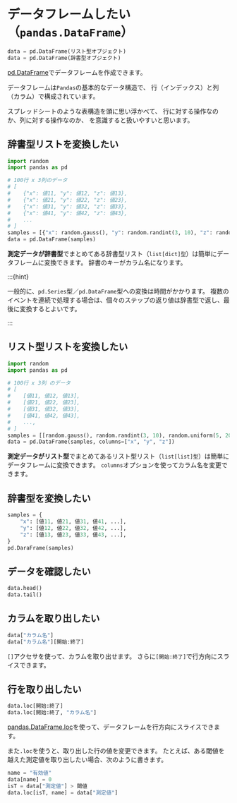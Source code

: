 # データフレームしたい（``pandas.DataFrame``）

```python
data = pd.DataFrame(リスト型オブジェクト)
data = pd.DataFrame(辞書型オブジェクト)
```

[pd.DataFrame](https://pandas.pydata.org/pandas-docs/stable/reference/api/pandas.DataFrame.html)でデータフレームを作成できます。

データフレームは``Pandas``の基本的なデータ構造で、
行（インデックス）と列（カラム）で構成されています。

スプレッドシートのような表構造を頭に思い浮かべて、
行に対する操作なのか、列に対する操作なのか、
を意識すると扱いやすいと思います。

## 辞書型リストを変換したい

```python
import random
import pandas as pd

# 100行 x 3列のデータ
# [
#    {"x": 値11, "y": 値12, "z": 値13},
#    {"x": 値21, "y": 値22, "z": 値23},
#    {"x": 値31, "y": 値32, "z": 値33},
#    {"x": 値41, "y": 値42, "z": 値43},
#    ...
# ]
samples = [{"x": random.gauss(), "y": random.randint(3, 10), "z": random.uniform(5, 20)} for i in range(100)]
data = pd.DataFrame(samples)
```

**測定データが辞書型**でまとめてある辞書型リスト（``list[dict]型``）は簡単にデータフレームに変換できます。
辞書のキーがカラム名になります。

:::{hint}

一般的に、``pd.Series``型／``pd.DataFrame``型への変換は時間がかかります。
複数のイベントを連続で処理する場合は、個々のステップの返り値は辞書型で返し、最後に変換するとよいです。

:::

## リスト型リストを変換したい

```python
import random
import pandas as pd

# 100行 x 3列 のデータ
# [
#    [値11, 値12, 値13],
#    [値21, 値22, 値23],
#    [値31, 値32, 値33],
#    [値41, 値42, 値43],
#    ...,
# ]
samples = [[random.gauss(), random.randint(3, 10), random.uniform(5, 20)] for i in range(100)]
data = pd.DataFrame(samples, columns=["x", "y", "z"])
```

**測定データがリスト型**でまとめてあるリスト型リスト（``list[list]型``）は簡単にデータフレームに変換できます。
``columns``オプションを使ってカラム名を変更できます。

## 辞書型を変換したい

```python
samples = {
    "x": [値11, 値21, 値31, 値41, ...],
    "y": [値12, 値22, 値32, 値42, ...],
    "z": [値13, 値23, 値33, 値43, ...],
}
pd.DaraFrame(samples)
```

## データを確認したい

```python
data.head()
data.tail()
```

## カラムを取り出したい

```python
data["カラム名"]
data["カラム名"][開始:終了]
```

``[]``アクセサを使って、カラムを取り出せます。
さらに``[開始:終了]``で行方向にスライスできます。

## 行を取り出したい

```python
data.loc[開始:終了]
data.loc[開始:終了, "カラム名"]
```

[pandas.DataFrame.loc](https://pandas.pydata.org/pandas-docs/stable/reference/api/pandas.DataFrame.loc.html)を使って、データフレームを行方向にスライスできます。

また``.loc``を使うと、取り出した行の値を変更できます。
たとえば、ある閾値を越えた測定値を取り出したい場合、次のように書きます。

```python
name = "有効値"
data[name] = 0
isT = data["測定値"] > 閾値
data.loc[isT, name] = data["測定値"]
```
